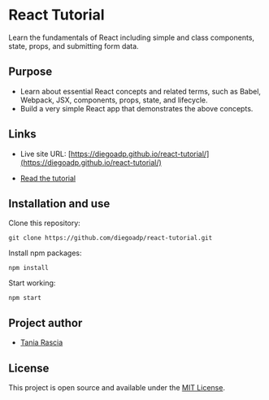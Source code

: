 # React Tutorial

Learn the fundamentals of React including simple and class components, state, props, and submitting form data.

## Purpose

- Learn about essential React concepts and related terms, such as Babel, Webpack, JSX, components, props, state, and lifecycle.
- Build a very simple React app that demonstrates the above concepts.

## Links

- Live site URL: [https://diegoadp.github.io/react-tutorial/](https://diegoadp.github.io/react-tutorial/)

- [Read the tutorial](https://www.taniarascia.com/getting-started-with-react/)

## Installation and use

Clone this repository:

```
git clone https://github.com/diegoadp/react-tutorial.git
```

Install npm packages:

```
npm install
```

Start working:

```
npm start
```

## Project author

- [Tania Rascia](https://www.taniarascia.com)

## License

This project is open source and available under the [MIT License](LICENSE).
